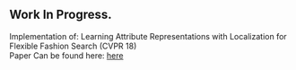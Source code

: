 ## Work In Progress.

Implementation of: Learning Attribute Representations with Localization for Flexible Fashion Search (CVPR 18)
<br>
Paper Can be found here: <a href = "http://openaccess.thecvf.com/content_cvpr_2018/papers/Ak_Learning_Attribute_Representations_CVPR_2018_paper.pdf">here</a>
